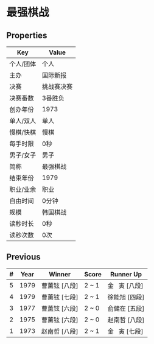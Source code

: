 # 最强棋战

## Properties

| Key | Value |
| --- | ----- |
| 个人/团体 | 个人 |
| 主办 | 国际新报 |
| 决赛 | 挑战赛决赛 |
| 决赛番数 | 3番胜负 |
| 创办年份 | 1973 |
| 单人/双人 | 单人 |
| 慢棋/快棋 | 慢棋 |
| 每手时限 | 0秒 |
| 男子/女子 | 男子 |
| 简称 | 最强棋战 |
| 结束年份 | 1979 |
| 职业/业余 | 职业 |
| 自由时间 | 0分钟 |
| 规模 | 韩国棋战 |
| 读秒时长 | 0秒 |
| 读秒次数 | 0次 |

## Previous

| # | Year | Winner | Score | Runner Up |
| --- | --- | --- | --- | --- |
| 5 | 1979 | 曹薰铉 [八段] | 2 ~ 1 | 金   寅 [八段] |
| 4 | 1979 | 曹薰铉 [七段] | 2 ~ 1 | 徐能旭 [四段] |
| 3 | 1977 | 曹薰铉 [六段] | 2 ~ 0 | 俞健在 [五段] |
| 2 | 1975 | 曹薰铉 [六段] | 2 ~ 0 | 赵南哲 [八段] |
| 1 | 1973 | 赵南哲 [八段] | 2 ~ 1 | 金   寅 [七段] |

